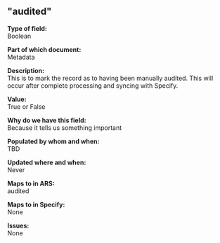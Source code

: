## "audited"

**Type of field:**  
Boolean

**Part of which document:**  
Metadata

**Description:**  
This is to mark the record as to having been manually audited. This will occur after complete processing and syncing with Specify.  

**Value:**  
True or False

**Why do we have this field:**  
Because it tells us something important  

**Populated by whom and when:**  
TBD  

**Updated where and when:**  
Never

**Maps to in ARS:**  
audited

**Maps to in Specify:**  
None

**Issues:**  
None

